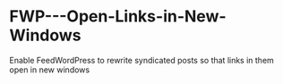 FWP---Open-Links-in-New-Windows
===============================

Enable FeedWordPress to rewrite syndicated posts so that links in them open in new windows